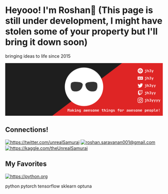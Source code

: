 # Heyooo! I'm Roshan👋 (This page is still under development, I might have stolen some of your property but I'll bring it down soon)
bringing ideas to life since 2015


![](https://github.com/theUnrealSamurai/theUnrealSamurai/blob/main/assets/git_banner.svg)

## Connections!

<a href="https://twitter.com/unrealSamurai" target="blank"><img align="center" src="https://img.shields.io/badge/Twitter-1DA1F2?style=for-the-badge&logo=twitter&logoColor=white" alt="https://twitter.com/unrealSamurai"  /></a>
<a href="mailto:roshan.saravanan001@gmail.com" target="blank"><img align="center" src="https://img.shields.io/badge/Gmail-D14836?style=for-the-badge&logo=gmail&logoColor=white" alt="roshan.saravanan001@gmail.com"  /></a>
<a href="https://kaggle.com/theUnrealSamurai" target="blank"><img align="center" src="https://img.shields.io/badge/Kaggle-20BEFF?style=for-the-badge&logo=kaggle&logoColor=white" alt="https://kaggle.com/theUnrealSamurai"/></a>




## My Favorites

<a href="https://python.org" target="blank"><img align="center" src="https://img.shields.io/badge/Python-3776AB?style=for-the-badge&logo=python&logoColor=white" alt="https://python.org"  /></a>


python
pytorch
tensorflow
sklearn
optuna













<!--
**theUnrealSamurai/theUnrealSamurai** is a ✨ _special_ ✨ repository because its `README.md` (this file) appears on your GitHub profile.
-->
